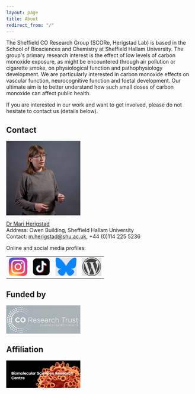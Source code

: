```yaml
---
layout: page
title: About
redirect_from: "/"
---
```

The Sheffield CO Research Group (SCORe, Herigstad Lab) is based in the School of Biosciences and Chemistry at Sheffield Hallam University. The group's primary research interest is the effect of low levels of carbon monoxide exposure, as might be encountered through air pollution or cigarette smoke, on physiological function and pathophysiology development. We are particularly interested in carbon monoxide effects on vascular function, neurocognitive function and foetal development. Our ultimate aim is to better understand how such small doses of carbon monoxide can affect public health. 

If you are interested in our work and want to get involved, please do not hesitate to contact us (details below).  

## Contact
  
<img src="/assets/mariherigstadportrait2.jpg" alt="Mari Herigstad" align="middle" style="width: 200px;"/> 

<a href="https://www.shu.ac.uk/about-us/our-people/staff-profiles/mari-herigstad">Dr Mari Herigstad</a><br>
Address: Owen Building, Sheffield Hallam University<br>
Contact: <m.herigstad@shu.ac.uk>, +44 (0)114 225 5236<br>

Online and social media profiles: 
<table>
  <tr>
    <td><a href="https://www.instagram.com/score.cg/"><img src="/assets/instagramlogo.jpg" alt="Instagram" style="height: 50px;"/></a></td>
    <td><a href="https://www.tiktok.com/@score.cg"><img src="/assets/tiktok.jpg" alt="Threads" style="height: 50px;"/></a></td>
    <td><a href="https://bsky.app/profile/herigstad.bsky.social"><img src="/assets/blueskylogo.jpg" alt="Bluesky" style="height: 50px;"/></a></td>
    <td><a href="https://mariherigstad.wordpress.com"><img src="/assets/wordpresslogo.jpg" alt="Blog" style="height: 50px;"/></a></td>
  </tr>
</table>

## Funded by
<a href="http://www.coresearchtrust.org/"><img src="/assets/CORT_logo.jpg" alt="CO Research Trust" align="middle" style="width: 200px;" /></a>

## Affiliation
<a href="https://www.shu.ac.uk/research/specialisms/biomolecular-sciences-research-centre"><img src="/assets/BMRC_logo.jpg" alt="BMRC" align="middle" style="width: 200px;" /></a> 
